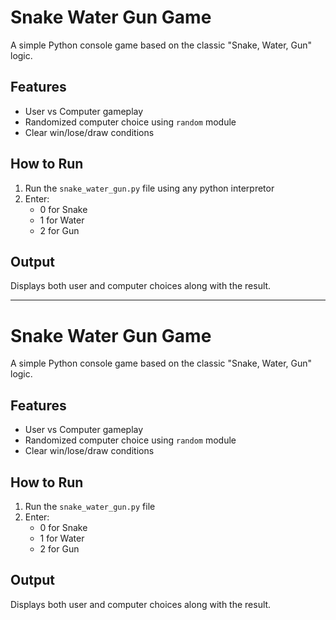 # Snake Water Gun Game

A simple Python console game based on the classic "Snake, Water, Gun" logic.

## Features
- User vs Computer gameplay
- Randomized computer choice using `random` module
- Clear win/lose/draw conditions

## How to Run
1. Run the `snake_water_gun.py` file using any python interpretor
2. Enter:
   - 0 for Snake
   - 1 for Water
   - 2 for Gun

## Output
Displays both user and computer choices along with the result.

------

# Snake Water Gun Game

A simple Python console game based on the classic "Snake, Water, Gun" logic.

## Features
- User vs Computer gameplay
- Randomized computer choice using `random` module
- Clear win/lose/draw conditions

## How to Run
1. Run the `snake_water_gun.py` file
2. Enter:
   - 0 for Snake
   - 1 for Water
   - 2 for Gun

## Output
Displays both user and computer choices along with the result.